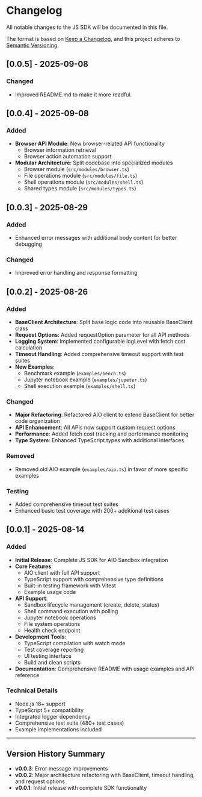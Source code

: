 # Changelog

All notable changes to the JS SDK will be documented in this file.

The format is based on [Keep a Changelog](https://keepachangelog.com/en/1.0.0/),
and this project adheres to [Semantic Versioning](https://semver.org/spec/v2.0.0.html).

## [0.0.5] - 2025-09-08

### Changed

- Improved README.md to make it more readful.

## [0.0.4] - 2025-09-08

### Added

- **Browser API Module**: New browser-related API functionality
  - Browser information retrieval
  - Browser action automation support
- **Modular Architecture**: Split codebase into specialized modules
  - Browser module (`src/modules/browser.ts`)
  - File operations module (`src/modules/file.ts`)
  - Shell operations module (`src/modules/shell.ts`)
  - Shared types module (`src/modules/types.ts`)

## [0.0.3] - 2025-08-29

### Added

- Enhanced error messages with additional body content for better debugging

### Changed

- Improved error handling and response formatting

## [0.0.2] - 2025-08-26

### Added

- **BaseClient Architecture**: Split base logic code into reusable BaseClient class
- **Request Options**: Added requestOption parameter for all API methods
- **Logging System**: Implemented configurable logLevel with fetch cost calculation
- **Timeout Handling**: Added comprehensive timeout support with test suites
- **New Examples**:
  - Benchmark example (`examples/bench.ts`)
  - Jupyter notebook example (`examples/jupeter.ts`)
  - Shell execution example (`examples/shell.ts`)

### Changed

- **Major Refactoring**: Refactored AIO client to extend BaseClient for better code organization
- **API Enhancement**: All APIs now support custom request options
- **Performance**: Added fetch cost tracking and performance monitoring
- **Type System**: Enhanced TypeScript types with additional interfaces

### Removed

- Removed old AIO example (`examples/aio.ts`) in favor of more specific examples

### Testing

- Added comprehensive timeout test suites
- Enhanced basic test coverage with 200+ additional test cases

## [0.0.1] - 2025-08-14

### Added

- **Initial Release**: Complete JS SDK for AIO Sandbox integration
- **Core Features**:
  - AIO client with full API support
  - TypeScript support with comprehensive type definitions
  - Built-in testing framework with Vitest
  - Example usage code
- **API Support**:
  - Sandbox lifecycle management (create, delete, status)
  - Shell command execution with polling
  - Jupyter notebook operations
  - File system operations
  - Health check endpoint
- **Development Tools**:
  - TypeScript compilation with watch mode
  - Test coverage reporting
  - UI testing interface
  - Build and clean scripts
- **Documentation**: Comprehensive README with usage examples and API reference

### Technical Details

- Node.js 18+ support
- TypeScript 5+ compatibility
- Integrated logger dependency
- Comprehensive test suite (480+ test cases)
- Example implementations included

---

## Version History Summary

- **v0.0.3**: Error message improvements
- **v0.0.2**: Major architecture refactoring with BaseClient, timeout handling, and request options
- **v0.0.1**: Initial release with complete SDK functionality
